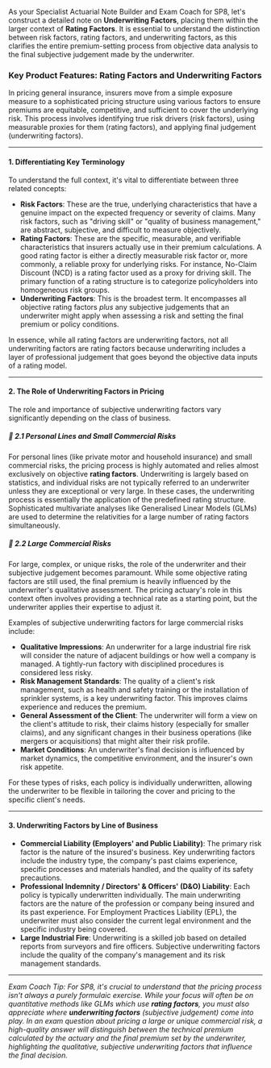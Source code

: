 As your Specialist Actuarial Note Builder and Exam Coach for SP8, let's construct a detailed note on **Underwriting Factors**, placing them within the larger context of **Rating Factors**. It is essential to understand the distinction between risk factors, rating factors, and underwriting factors, as this clarifies the entire premium-setting process from objective data analysis to the final subjective judgement made by the underwriter.

### **Key Product Features: Rating Factors and Underwriting Factors**

In pricing general insurance, insurers move from a simple exposure measure to a sophisticated pricing structure using various factors to ensure premiums are equitable, competitive, and sufficient to cover the underlying risk. This process involves identifying true risk drivers (risk factors), using measurable proxies for them (rating factors), and applying final judgement (underwriting factors).

---

#### **1\. Differentiating Key Terminology**

To understand the full context, it's vital to differentiate between three related concepts:

* **Risk Factors**: These are the true, underlying characteristics that have a genuine impact on the expected frequency or severity of claims. Many risk factors, such as "driving skill" or "quality of business management," are abstract, subjective, and difficult to measure objectively.  
* **Rating Factors**: These are the specific, measurable, and verifiable characteristics that insurers actually use in their premium calculations. A good rating factor is either a directly measurable risk factor or, more commonly, a reliable proxy for underlying risks. For instance, No-Claim Discount (NCD) is a rating factor used as a proxy for driving skill. The primary function of a rating structure is to categorize policyholders into homogeneous risk groups.  
* **Underwriting Factors**: This is the broadest term. It encompasses all objective rating factors *plus* any subjective judgements that an underwriter might apply when assessing a risk and setting the final premium or policy conditions.

In essence, while all rating factors are underwriting factors, not all underwriting factors are rating factors because underwriting includes a layer of professional judgement that goes beyond the objective data inputs of a rating model.

---

#### **2\. The Role of Underwriting Factors in Pricing**

The role and importance of subjective underwriting factors vary significantly depending on the class of business.

##### **🔸 2.1 Personal Lines and Small Commercial Risks**

For personal lines (like private motor and household insurance) and small commercial risks, the pricing process is highly automated and relies almost exclusively on objective **rating factors**. Underwriting is largely based on statistics, and individual risks are not typically referred to an underwriter unless they are exceptional or very large. In these cases, the underwriting process is essentially the application of the predefined rating structure. Sophisticated multivariate analyses like Generalised Linear Models (GLMs) are used to determine the relativities for a large number of rating factors simultaneously.

##### **🔸 2.2 Large Commercial Risks**

For large, complex, or unique risks, the role of the underwriter and their subjective judgement becomes paramount. While some objective rating factors are still used, the final premium is heavily influenced by the underwriter's qualitative assessment. The pricing actuary's role in this context often involves providing a technical rate as a starting point, but the underwriter applies their expertise to adjust it.

Examples of subjective underwriting factors for large commercial risks include:

* **Qualitative Impressions**: An underwriter for a large industrial fire risk will consider the nature of adjacent buildings or how well a company is managed. A tightly-run factory with disciplined procedures is considered less risky.  
* **Risk Management Standards**: The quality of a client's risk management, such as health and safety training or the installation of sprinkler systems, is a key underwriting factor. This improves claims experience and reduces the premium.  
* **General Assessment of the Client**: The underwriter will form a view on the client's attitude to risk, their claims history (especially for smaller claims), and any significant changes in their business operations (like mergers or acquisitions) that might alter their risk profile.  
* **Market Conditions**: An underwriter's final decision is influenced by market dynamics, the competitive environment, and the insurer's own risk appetite.

For these types of risks, each policy is individually underwritten, allowing the underwriter to be flexible in tailoring the cover and pricing to the specific client's needs.

---

#### **3\. Underwriting Factors by Line of Business**

* **Commercial Liability (Employers' and Public Liability)**: The primary risk factor is the nature of the insured's business. Key underwriting factors include the industry type, the company's past claims experience, specific processes and materials handled, and the quality of its safety precautions.  
* **Professional Indemnity / Directors' & Officers' (D\&O) Liability**: Each policy is typically underwritten individually. The main underwriting factors are the nature of the profession or company being insured and its past experience. For Employment Practices Liability (EPL), the underwriter must also consider the current legal environment and the specific industry being covered.  
* **Large Industrial Fire**: Underwriting is a skilled job based on detailed reports from surveyors and fire officers. Subjective underwriting factors include the quality of the company's management and its risk management standards.

---

*Exam Coach Tip: For SP8, it's crucial to understand that the pricing process isn't always a purely formulaic exercise. While your focus will often be on quantitative methods like GLMs which use **rating factors**, you must also appreciate where **underwriting factors** (subjective judgement) come into play. In an exam question about pricing a large or unique commercial risk, a high-quality answer will distinguish between the technical premium calculated by the actuary and the final premium set by the underwriter, highlighting the qualitative, subjective underwriting factors that influence the final decision.*


